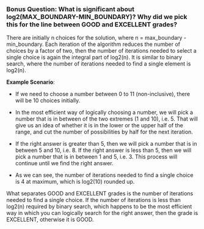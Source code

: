 ### Bonus Question: What is significant about log2(MAX_BOUNDARY-MIN_BOUNDARY)? Why did we pick this for the line between GOOD and EXCELLENT grades?

There are initially n choices for the solution, where n = max_boundary - min_boundary. Each iteration of the algorithm reduces the number of choices by a factor of two, then the number of iterations needed to select a single choice is again the integral part of log2(n). It is similar to binary search, where the number of iterations needed to find a single element is log2(n).

**Example Scenario**:

- If we need to choose a number between 0 to 11 (non-inclusive), there will be 10 choices initially.

- In the most efficient way of logically choosing a number, we will pick a number that is in between of the two extremes (1 and 10), i.e. 5. That will give us an idea of whether it is in the lower or the upper half of the range, and cut the number of possibilities by half for the next iteration.

- If the right answer is greater than 5, then we will pick a number that is in between 5 and 10, i.e. 8. If the right answer is less than 5, then we will pick a number that is in between 1 and 5, i.e. 3. This process will continue until we find the right answer.
- As we can see, the number of iterations needed to find a single choice is 4 at maximum, which is log2(10) rounded up.

What separates GOOD and EXCELLENT grades is the number of iterations needed to find a single choice. If the number of iterations is less than log2(n) required by binary search, which happens to be the most efficient way in which you can logically search for the right answer, then the grade is EXCELLENT, otherwise it is GOOD.
